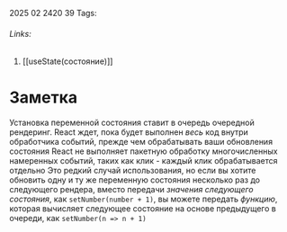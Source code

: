 2025 02 2420 39
Tags: 
###### Links: 
1) [[useState(состояние)]]
# Заметка
Установка переменной состояния ставит в очередь очередной рендеринг. React ждет, пока будет выполнен _весь_ код внутри обработчика событий, прежде чем обрабатывать ваши обновления состояния
React не выполняет пакетную обработку многочисленных намеренных событий, таких как клик - каждый клик обрабатывается отдельно
Это редкий случай использования, но если вы хотите обновить одну и ту же переменную состояния несколько раз до следующего рендера, вместо передачи _значения следующего состояния_, как `setNumber(number + 1)`, вы можете передать _функцию_, которая вычисляет следующее состояние на основе предыдущего в очереди, как `setNumber(n => n + 1)`